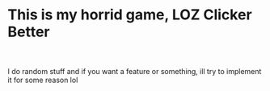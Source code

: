 # This is my horrid game, LOZ Clicker Better

<BR><BR>I do random stuff and if you want a feature or something, ill try to implement it for some reason lol
